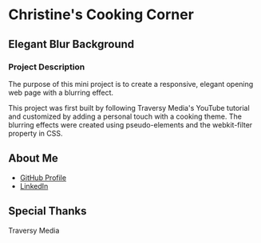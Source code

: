 # Christine's Cooking Corner
## Elegant Blur Background
### Project Description

The purpose of this mini project is to create a responsive, elegant opening web page with a blurring effect.

This project was first built by following Traversy Media's YouTube tutorial and customized by adding a personal touch with a cooking theme. The blurring effects were created using pseudo-elements and the webkit-filter property in CSS.

## About Me

- [GitHub Profile](https://github.com/christineyoo)
- [LinkedIn](https://linkedin.com/in/christine-yoo-cy)

## Special Thanks

Traversy Media
